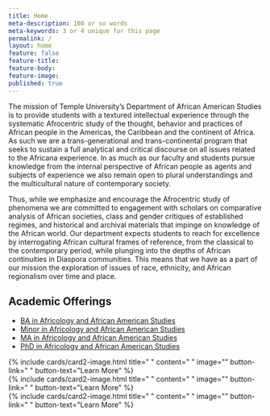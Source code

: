 ```yaml
---
title: Home
meta-description: 100 or so words
meta-keywords: 3 or 4 unique for this page
permalink: /
layout: home
feature: false
feature-title: 
feature-body: 
feature-image: 
published: true
---
```


The mission of Temple University’s Department of African American Studies is to provide students with a textured intellectual experience through the systematic Afrocentric study of the thought, behavior and practices of African people in the Americas, the Caribbean and the continent of Africa. As such we are a trans-generational and trans-continental program that seeks to sustain a full analytical and critical discourse on all issues related to the Africana experience. In as much as our faculty and students pursue knowledge from the internal perspective of African people as agents and subjects of experience we also remain open to plural understandings and the multicultural nature of contemporary society.

Thus, while we emphasize and encourage the Afrocentric study of phenomena we are committed to engagement with scholars on comparative analysis of African societies, class and gender critiques of established regimes, and historical and archival materials that impinge on knowledge of the African world. Our department expects students to reach for excellence by interrogating African cultural frames of reference, from the classical to the contemporary period, while plunging into the depths of African continuities in Diaspora communities. This means that we have as a part of our mission the exploration of issues of race, ethnicity, and African regionalism over time and place.

## Academic Offerings

- [BA in Africology and African American Studies](http://bulletin.temple.edu/undergraduate/liberal-arts/africology-african-american-studies/ba-africology-african-american-studies/)
- [Minor in Africology and African American Studies](http://bulletin.temple.edu/undergraduate/liberal-arts/africology-african-american-studies/minor-africology-african-american-studies/)
- [MA in Africology and African American Studies](http://bulletin.temple.edu/graduate/scd/cla/africology-african-american-studies-ma/#text)
- [PhD in Africology and African American Studies](http://bulletin.temple.edu/graduate/scd/cla/africology-african-american-studies-phd/)

<div class="row row-wide">
  <div class="col m12 l4">{% include cards/card2-image.html 
    title=" " 
    content=" " 
    image="" 
    button-link=" " 
    button-text="Learn More" %}
  </div>
  <div class="row row-wide">
    <div class="col m12 l4">{% include cards/card2-image.html 
      title=" " 
      content=" " 
      image="" 
      button-link=" " 
      button-text="Learn More" %}
    </div>
    <div class="row row-wide">
      <div class="col m12 l4">{% include cards/card2-image.html 
        title=" " 
        content=" " 
        image="" 
        button-link=" " 
        button-text="Learn More" %}
      </div>
</div>
